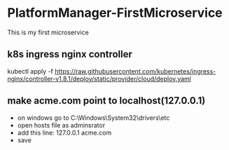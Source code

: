 # PlatformManager-FirstMicroservice
This is my first microservice

## k8s ingress nginx controller
kubectl apply -f https://raw.githubusercontent.com/kubernetes/ingress-nginx/controller-v1.8.1/deploy/static/provider/cloud/deploy.yaml

## make acme.com point to localhost(127.0.0.1)
- on windows go to C:\Windows\System32\drivers\etc
- open hosts file as adminsrator
- add this line: 127.0.0.1 acme.com
- save
